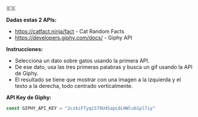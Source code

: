 🇪🇸

**Dadas estas 2 APIs:**
- https://catfact.ninja/fact - Cat Random Facts  
- https://developers.giphy.com/docs/ - Giphy API  

**Instrucciones:**
- Selecciona un dato sobre gatos usando la primera API.  
- De ese dato, usa las tres primeras palabras y busca un gif usando la API de Giphy.  
- El resultado se tiene que mostrar con una imagen a la izquierda y el texto a la derecha, todo centrado verticalmente.  

**API Key de Giphy:**
```js
const GIPHY_API_KEY = "2czkiFTyqiS79UdSapL6LHWlub1pl7iy"
